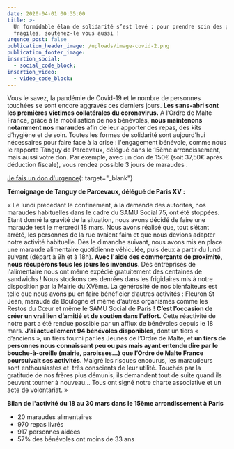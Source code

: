```yaml
---
date: 2020-04-01 00:35:00
title: >-
  Un formidable élan de solidarité s’est levé : pour prendre soin des plus
  fragiles, soutenez-le vous aussi !
urgence_post: false
publication_header_image: /uploads/image-covid-2.png
publication_footer_image:
insertion_social:
  - social_code_block:
insertion_video:
  - video_code_block:
---
```


Vous le savez, la pand&eacute;mie de Covid-19 et le nombre de personnes touch&eacute;es se sont encore aggrav&eacute;s ces derniers jours. **Les sans-abri sont les premi&egrave;res victimes collat&eacute;rales du coronavirus.** A l’Ordre de Malte France, gr&acirc;ce &agrave; la mobilisation de nos b&eacute;n&eacute;voles,&nbsp;**nous maintenons notamment nos maraudes**&nbsp;afin de leur apporter des repas, des kits d’hygi&egrave;ne et de soin. Toutes les formes de solidarit&eacute; sont aujourd'hui n&eacute;cessaires pour faire face &agrave; la crise : l'engagement b&eacute;n&eacute;vole, comme nous le rapporte Tanguy de Parcevaux, d&eacute;l&eacute;gu&eacute; dans le 15&egrave;me arrondissement, mais aussi votre don. Par exemple, avec un don de 150€ (soit 37,50€ apr&egrave;s d&eacute;duction fiscale), vous rendez possible 3 jours de maraudes .

[Je fais un don d'urgence](https://don.ordredemaltefrance.org/?cid=11&amp;reserved_code_origine=webcovid){: target="_blank"}

**T&eacute;moignage de Tanguy de Parcevaux, d&eacute;l&eacute;gu&eacute; de Paris XV :**

&laquo; Le lundi pr&eacute;c&eacute;dant le confinement, &agrave; la demande des autorit&eacute;s, nos maraudes habituelles dans le cadre du SAMU Social 75, ont &eacute;t&eacute; stopp&eacute;es. Etant donn&eacute; la gravit&eacute; de la situation, nous avons d&eacute;cid&eacute; de faire une maraude test le mercredi 18 mars. Nous avons r&eacute;alis&eacute; que, tout s’&eacute;tant arr&ecirc;t&eacute;, les personnes de la rue avaient faim et que nous devions adapter notre activit&eacute; habituelle. D&egrave;s le dimanche suivant, nous avons mis en place une maraude alimentaire quotidienne v&eacute;hicul&eacute;e, puis deux &agrave; partir du lundi suivant (d&eacute;part &agrave; 9h et &agrave; 18h). **Avec l'aide des commer&ccedil;ants de proximit&eacute;, nous r&eacute;cup&eacute;rons tous les jours les invendus**. Des entreprises de l'alimentaire nous ont m&ecirc;me exp&eacute;di&eacute; gratuitement des centaines de sandwichs \! Nous stockons ces denr&eacute;es dans les frigidaires mis &agrave; notre disposition par la Mairie du XV&egrave;me. La g&eacute;n&eacute;rosit&eacute; de nos bienfaiteurs est telle que nous avons pu en faire b&eacute;n&eacute;ficier d’autres activit&eacute;s : Fleuron St Jean, maraude de Boulogne et m&ecirc;me d’autres organismes comme les Restos du Cœur et m&ecirc;me le SAMU Social de Paris \! **C’est l’occasion de cr&eacute;er un vrai lien d’amiti&eacute; et de soutien dans l’effort.** Cette r&eacute;activit&eacute; de notre part a &eacute;t&eacute; rendue possible par un afflux de b&eacute;n&eacute;voles depuis le 18 mars. **J’ai actuellement 94 b&eacute;n&eacute;voles disponibles**, dont un tiers &laquo; d’anciens &raquo;, un tiers fourni par les Jeunes de l’Ordre de Malte, et **un tiers de personnes nous connaissant peu ou pas mais ayant entendu dire par le bouche-&agrave;-oreille (mairie, paroisses…) que l’Ordre de Malte France poursuivait ses activit&eacute;s**. Malgr&eacute; les risques encourus, les maraudeurs sont enthousiastes et &nbsp;tr&egrave;s conscients de leur utilit&eacute;. Touch&eacute;s par la gratitude de nos fr&egrave;res plus d&eacute;munis, ils demandent tout de suite quand ils peuvent tourner &agrave; nouveau… Tous ont sign&eacute; notre charte associative et un acte de volontariat. &raquo;

**Bilan de l'activit&eacute; du 18 au 30 mars dans le 15&egrave;me arrondissement &agrave; Paris**

* 20 maraudes alimentaires
* 970 repas livr&eacute;s
* 917 personnes aid&eacute;es
* 57% des b&eacute;n&eacute;voles ont moins de 33 ans